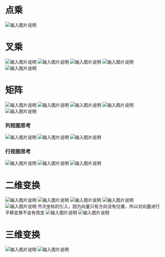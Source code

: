 # 点乘
![输入图片说明](/imgs/2024-10-31/X3qmCReWG0HcEAYU.png)
# 叉乘
![输入图片说明](/imgs/2024-10-31/ot0Vqh2uDO0fMgYa.png)
![输入图片说明](/imgs/2024-10-31/OkxL2poDpQFc5nIK.png)
![输入图片说明](/imgs/2024-10-31/Rfh2RVa1qiUsVzkl.png)
![输入图片说明](/imgs/2024-10-31/nKiZzXeMcKbjtLbl.png)
![输入图片说明](/imgs/2024-10-31/1fmGetdHvf2rPBv1.png)
# 矩阵
![输入图片说明](/imgs/2024-10-31/PqFdWbwH2L3JHCKh.png)
![输入图片说明](/imgs/2024-10-31/78NLfN6DhDWTGbVy.png)
![输入图片说明](/imgs/2024-10-31/j7A2oTN52UHX3oVB.png)
![输入图片说明](/imgs/2024-10-31/n8aKqx4xsoba8AWa.png)
![输入图片说明](/imgs/2024-10-31/vKxhJzGPqKK7ZCO2.png)
### 列视图思考
![输入图片说明](/imgs/2024-10-31/fCV8kkRcTE3N74qB.png)
![输入图片说明](/imgs/2024-10-31/WnWqbUp3N6L5Uyzb.png)
![输入图片说明](/imgs/2024-10-31/bSmxJKlM8CEvv2G7.png)
### 行视图思考
![输入图片说明](/imgs/2024-10-31/hqb7Q37rSh72qWVy.png)
![输入图片说明](/imgs/2024-10-31/NiBPrpj5rmjOXFOE.png)
![输入图片说明](/imgs/2024-10-31/ACf3tk6EAAHxpDIx.png)
# 二维变换
![输入图片说明](/imgs/2024-10-31/KTgkOnanWgp8PdMX.png)
![输入图片说明](/imgs/2024-10-31/ksMJV00YmhS9KCt2.png)
![输入图片说明](/imgs/2024-10-31/wZXY0qrTlkSQUDGd.png)
![输入图片说明](/imgs/2024-10-31/zvD0ZmBZvrbeHBV4.png)
![输入图片说明](/imgs/2024-10-31/1uyl6Yjg85VJYrVD.png)
齐次坐标的引入，因为向量只有方向没有位置，所以对向量进行平移变换不会有改变
![输入图片说明](/imgs/2024-10-31/sBIorjYJheIDJX1H.png)
![输入图片说明](/imgs/2024-10-31/ZFE8M15yFk0eb16G.png)
# 三维变换
![输入图片说明](/imgs/2024-10-31/feIUkaqO04ma7t2l.png)
![输入图片说明](/imgs/2024-10-31/pthmRIvTi5HCkToC.png)
<!--stackedit_data:
eyJoaXN0b3J5IjpbMjIzMDM2MDksMjA4MzI5MDY3Myw4ODI5Nz
g2ODksLTE3NTg3ODA2MTAsLTE5MjExMDcyMDgsLTE5OTM2NjM0
MzcsMTQ1NTU4Mzk4LC0xMTA4MzI2NjAsLTExNTQzNzc2MDAsMT
A4NTA3MzgzNiwtMjA4ODc0NjYxMl19
-->
